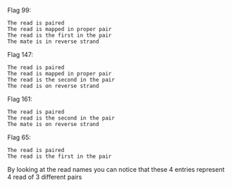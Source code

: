 Flag 99:
 
	The read is paired 
	The read is mapped in proper pair
	The read is the first in the pair
	The mate is in reverse strand


Flag 147:   
 
	The read is paired 
	The read is mapped in proper pair
	The read is the second in the pair
	The read is on reverse strand


Flag 161:   
 
	The read is paired 
	The read is the second in the pair
	The mate is on reverse strand


Flag 65:   
 
	The read is paired 
	The read is the first in the pair



By looking at the read names you can notice that these 4 entries represent 4 read of 3 different pairs